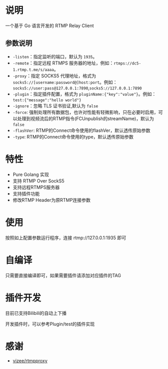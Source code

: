 # 说明

一个基于 Go 语言开发的 RTMP Relay Client

## 参数说明

* `-listen`：指定监听的端口，默认为 `1935`。
* `-remote`：指定远程 RTMPS 服务器的地址，例如：`rtmps://dc5-1.rtmp.t.me/s/aaaa`。
* `-proxy`：指定 SOCKS5 代理地址，格式为 `socks5://[username:password@]host:port`。例如：`socks5://user:pass@127.0.0.1:7890`,`socks5://127.0.0.1:7890`
* `-plugin`：指定插件配置，格式为 `pluginName:{"key":"value"}`。例如：`test:{"message":"hello world"}`
* `-ignore`：忽略 TLS 证书验证,默认为 `false`
* `-force`: 强制处理所有数据包，也许对性能有轻微影响，只在必要时启用，可以处理到视频流后的RTMP指令(FCUnpublish的streamName)，默认为 `false`
* `-flashVer`: RTMP的Connect命令使用的flashVer，默认透传原始参数
* `-type`: RTMP的Connect命令使用的type，默认透传原始参数

# 特性
* Pure Golang 实现
* 支持 RTMP Over SockS5
* 支持远程RTMPS服务器
* 支持插件功能
* 修改RTMP Header为原RTMP连接参数

# 使用
按照如上配置参数运行程序，连接 rtmp://127.0.0.1:1935 即可

# 自编译
只需要直接编译即可，如果需要插件请添加对应插件的TAG

# 插件开发
目前已支持Bilibili的自动上下播

开发插件时，可以参考Plugin/test的插件实现

# 感谢
* [vizee/rtmpproxy](https://github.com/vizee/rtmpproxy)